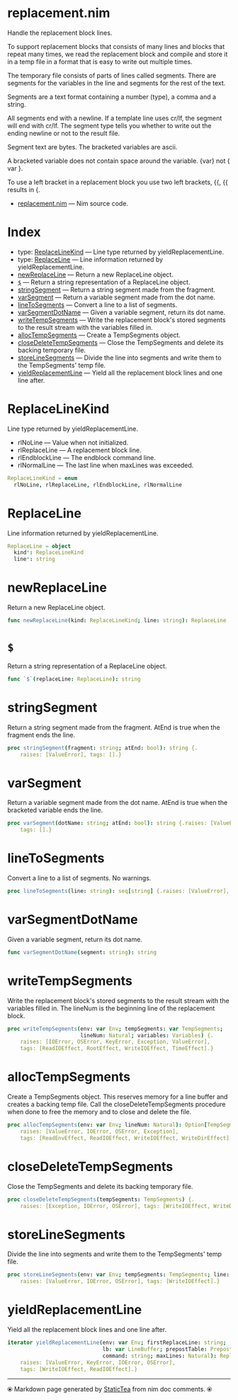 # replacement.nim

Handle the replacement block lines.

To support replacement blocks that consists of many lines and blocks
that repeat many times, we read the replacement block and compile
and store it in a temp file in a format that is easy to write out
multiple times.

The temporary file consists of parts of lines called segments. There
are segments for the variables in the line and segments for the rest
of the text.

Segments are a text format containing a number (type), a comma and a
string.

All segments end with a newline. If a template line uses cr/lf, the
segment will end with cr/lf.  The segment type tells you whether to
write out the ending newline or not to the result file.

Segment text are bytes. The bracketed variables are ascii.

A bracketed variable does not contain space around the variable.
{var} not { var }.

To use a left bracket in a replacement block you use two left brackets, {{,
{{ results in {.


* [replacement.nim](../src/replacement.nim) &mdash; Nim source code.
# Index

* type: [ReplaceLineKind](#replacelinekind) &mdash; Line type returned by yieldReplacementLine.
* type: [ReplaceLine](#replaceline) &mdash; Line information returned by yieldReplacementLine.
* [newReplaceLine](#newreplaceline) &mdash; Return a new ReplaceLine object.
* [`$`](#) &mdash; Return a string representation of a ReplaceLine object.
* [stringSegment](#stringsegment) &mdash; Return a string segment made from the fragment.
* [varSegment](#varsegment) &mdash; Return a variable segment made from the dot name.
* [lineToSegments](#linetosegments) &mdash; Convert a line to a list of segments.
* [varSegmentDotName](#varsegmentdotname) &mdash; Given a variable segment, return its dot name.
* [writeTempSegments](#writetempsegments) &mdash; Write the replacement block's stored segments to the result
stream with the variables filled in.
* [allocTempSegments](#alloctempsegments) &mdash; Create a TempSegments object.
* [closeDeleteTempSegments](#closedeletetempsegments) &mdash; Close the TempSegments and delete its backing temporary file.
* [storeLineSegments](#storelinesegments) &mdash; Divide the line into segments and write them to the TempSegments' temp file.
* [yieldReplacementLine](#yieldreplacementline) &mdash; Yield all the replacement block lines and one line after.

# ReplaceLineKind

Line type returned by yieldReplacementLine.

* rlNoLine — Value when not initialized.
* rlReplaceLine — A replacement block line.
* rlEndblockLine — The endblock command line.
* rlNormalLine — The last line when maxLines was exceeded.


~~~nim
ReplaceLineKind = enum
  rlNoLine, rlReplaceLine, rlEndblockLine, rlNormalLine
~~~

# ReplaceLine

Line information returned by yieldReplacementLine.


~~~nim
ReplaceLine = object
  kind*: ReplaceLineKind
  line*: string
~~~

# newReplaceLine

Return a new ReplaceLine object.


~~~nim
func newReplaceLine(kind: ReplaceLineKind; line: string): ReplaceLine
~~~

# `$`

Return a string representation of a ReplaceLine object.


~~~nim
func `$`(replaceLine: ReplaceLine): string
~~~

# stringSegment

Return a string segment made from the fragment. AtEnd is true
when the fragment ends the line.


~~~nim
proc stringSegment(fragment: string; atEnd: bool): string {.
    raises: [ValueError], tags: [].}
~~~

# varSegment

Return a variable segment made from the dot name. AtEnd is true
when the bracketed variable ends the line.


~~~nim
proc varSegment(dotName: string; atEnd: bool): string {.raises: [ValueError],
    tags: [].}
~~~

# lineToSegments

Convert a line to a list of segments. No warnings.


~~~nim
proc lineToSegments(line: string): seq[string] {.raises: [ValueError], tags: [].}
~~~

# varSegmentDotName

Given a variable segment, return its dot name.


~~~nim
func varSegmentDotName(segment: string): string
~~~

# writeTempSegments

Write the replacement block's stored segments to the result
stream with the variables filled in.  The lineNum is the
beginning line of the replacement block.


~~~nim
proc writeTempSegments(env: var Env; tempSegments: var TempSegments;
                       lineNum: Natural; variables: Variables) {.
    raises: [IOError, OSError, KeyError, Exception, ValueError],
    tags: [ReadIOEffect, RootEffect, WriteIOEffect, TimeEffect].}
~~~

# allocTempSegments

Create a TempSegments object. This reserves memory for a line
buffer and creates a backing temp file. Call the closeDeleteTempSegments
procedure when done to free the memory and to close and delete
the file.


~~~nim
proc allocTempSegments(env: var Env; lineNum: Natural): Option[TempSegments] {.
    raises: [ValueError, IOError, OSError, Exception],
    tags: [ReadEnvEffect, ReadIOEffect, WriteIOEffect, WriteDirEffect].}
~~~

# closeDeleteTempSegments

Close the TempSegments and delete its backing temporary file.


~~~nim
proc closeDeleteTempSegments(tempSegments: TempSegments) {.
    raises: [Exception, IOError, OSError], tags: [WriteIOEffect, WriteDirEffect].}
~~~

# storeLineSegments

Divide the line into segments and write them to the TempSegments' temp file.


~~~nim
proc storeLineSegments(env: var Env; tempSegments: TempSegments; line: string) {.
    raises: [ValueError, IOError, OSError], tags: [WriteIOEffect].}
~~~

# yieldReplacementLine

Yield all the replacement block lines and one line after.


~~~nim
iterator yieldReplacementLine(env: var Env; firstReplaceLine: string;
                              lb: var LineBuffer; prepostTable: PrepostTable;
                              command: string; maxLines: Natural): ReplaceLine {.
    raises: [ValueError, KeyError, IOError, OSError],
    tags: [WriteIOEffect, ReadIOEffect].}
~~~


---
⦿ Markdown page generated by [StaticTea](https://github.com/flenniken/statictea/) from nim doc comments. ⦿
